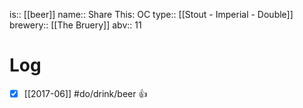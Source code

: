 is:: [[beer]]
name:: Share This: OC
type:: [[Stout - Imperial - Double]]
brewery:: [[The Bruery]]
abv:: 11

# Log
- [x] [[2017-06]] #do/drink/beer 👍
